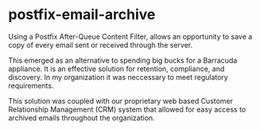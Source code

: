 # postfix-email-archive

Using a Postfix After-Queue Content Filter, allows an opportunity to save a copy of every email sent or received through the server.

This emerged as an alternative to spending big bucks for a Barracuda appliance. It is an effective solution for retention, compliance, and discovery. In my organization it was neccessary to meet regulatory requirements.

This solution was coupled with our proprietary web based Customer Relationship Management (CRM) system that allowed for easy access to archived emails throughout the organization.
